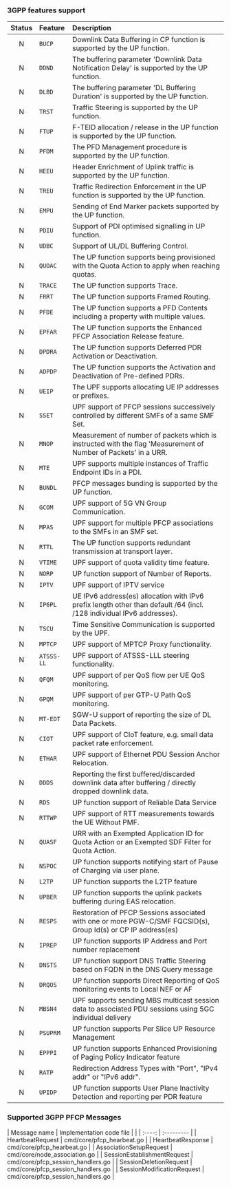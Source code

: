 ### 3GPP features support

| Status | Feature    | Description                                                                                                           |
| :----: | :--------- | :-------------------------------------------------------------------------------------------------------------------- |
|   N    | `BUCP`     | Downlink Data Buffering in CP function is supported by the UP function.                                               |
|   N    | `DDND`     | The buffering parameter 'Downlink Data Notification Delay' is supported by the UP function.                           |
|   N    | `DLBD`     | The buffering parameter 'DL Buffering Duration' is supported by the UP function.                                      |
|   N    | `TRST`     | Traffic Steering is supported by the UP function.                                                                     |
|   N    | `FTUP`     | F-TEID allocation / release in the UP function is supported by the UP function.                                       |
|   N    | `PFDM`     | The PFD Management procedure is supported by the UP function.                                                         |
|   N    | `HEEU`     | Header Enrichment of Uplink traffic is supported by the UP function.                                                  |
|   N    | `TREU`     | Traffic Redirection Enforcement in the UP function is supported by the UP function.                                   |
|   N    | `EMPU`     | Sending of End Marker packets supported by the UP function.                                                           |
|   N    | `PDIU`     | Support of PDI optimised signalling in UP function.                                                                   |
|   N    | `UDBC`     | Support of UL/DL Buffering Control.                                                                                   |
|   N    | `QUOAC`    | The UP function supports being provisioned with the Quota Action to apply when reaching quotas.                       |
|   N    | `TRACE`    | The UP function supports Trace.                                                                                       |
|   N    | `FRRT`     | The UP function supports Framed Routing.                                                                              |
|   N    | `PFDE`     | The UP function supports a PFD Contents including a property with multiple values.                                    |
|   N    | `EPFAR`    | The UP function supports the Enhanced PFCP Association Release feature.                                               |
|   N    | `DPDRA`    | The UP function supports Deferred PDR Activation or Deactivation.                                                     |
|   N    | `ADPDP`    | The UP function supports the Activation and Deactivation of Pre-defined PDRs.                                         |
|   N    | `UEIP`     | The UPF supports allocating UE IP addresses or prefixes.                                                              |
|   N    | `SSET`     | UPF support of PFCP sessions successively controlled by different SMFs of a same SMF Set.                             |
|   N    | `MNOP`     | Measurement of number of packets which is instructed with the flag 'Measurement of Number of Packets' in a URR.       |
|   N    | `MTE`      | UPF supports multiple instances of Traffic Endpoint IDs in a PDI.                                                     |
|   N    | `BUNDL`    | PFCP messages bunding is supported by the UP function.                                                                |
|   N    | `GCOM`     | UPF support of 5G VN Group Communication.                                                                             |
|   N    | `MPAS`     | UPF support for multiple PFCP associations to the SMFs in an SMF set.                                                 |
|   N    | `RTTL`     | The UP function supports redundant transmission at transport layer.                                                   |
|   N    | `VTIME`    | UPF support of quota validity time feature.                                                                           |
|   N    | `NORP`     | UP function support of Number of Reports.                                                                             |
|   N    | `IPTV`     | UPF support of IPTV service                                                                                           |
|   N    | `IP6PL`    | UE IPv6 address(es) allocation with IPv6 prefix length other than default /64 (incl. /128 individual IPv6 addresses). |
|   N    | `TSCU`     | Time Sensitive Communication is supported by the UPF.                                                                 |
|   N    | `MPTCP`    | UPF support of MPTCP Proxy functionality.                                                                             |
|   N    | `ATSSS-LL` | UPF support of ATSSS-LLL steering functionality.                                                                      |
|   N    | `QFQM`     | UPF support of per QoS flow per UE QoS monitoring.                                                                    |
|   N    | `GPQM`     | UPF support of per GTP-U Path QoS monitoring.                                                                         |
|   N    | `MT-EDT`   | SGW-U support of reporting the size of DL Data Packets.                                                               |
|   N    | `CIOT`     | UPF support of CIoT feature, e.g. small data packet rate enforcement.                                                 |
|   N    | `ETHAR`    | UPF support of Ethernet PDU Session Anchor Relocation.                                                                |
|   N    | `DDDS`     | Reporting the first buffered/discarded downlink data after buffering / directly dropped downlink data.                |
|   N    | `RDS`      | UP function support of Reliable Data Service                                                                          |
|   N    | `RTTWP`    | UPF support of RTT measurements towards the UE Without PMF.                                                           |
|   N    | `QUASF`    | URR with an Exempted Application ID for Quota Action or an Exempted SDF Filter for Quota Action.                      |
|   N    | `NSPOC`    | UP function supports notifying start of Pause of Charging via user plane.                                             |
|   N    | `L2TP`     | UP function supports the L2TP feature                                                                                 |
|   N    | `UPBER`    | UP function supports the uplink packets buffering during EAS relocation.                                              |
|   N    | `RESPS`    | Restoration of PFCP Sessions associated with one or more PGW-C/SMF FQCSID(s), Group Id(s) or CP IP address(es)        |
|   N    | `IPREP`    | UP function supports IP Address and Port number replacement                                                           |
|   N    | `DNSTS`    | UP function support DNS Traffic Steering based on FQDN in the DNS Query message                                       |
|   N    | `DRQOS`    | UP function supports Direct Reporting of QoS monitoring events to Local NEF or AF                                     |
|   N    | `MBSN4`    | UPF supports sending MBS multicast session data to associated PDU sessions using 5GC individual delivery              |
|   N    | `PSUPRM`   | UP function supports Per Slice UP Resource Management                                                                 |
|   N    | `EPPPI`    | UP function supports Enhanced Provisioning of Paging Policy Indicator feature                                         |
|   N    | `RATP`     | Redirection Address Types with "Port", "IPv4 addr" or "IPv6 addr".                                                    |
|   N    | `UPIDP`    | UP function supports User Plane Inactivity Detection and reporting per PDR feature                                    |

### Supported 3GPP PFCP Messages

| Message name                        | Implementation code file              |                                                                                              |
| :----:                        | :---------           |
| HeartbeatRequest              | cmd/core/pfcp_hearbeat.go |
| HeartbeatResponse             | cmd/core/pfcp_hearbeat.go |
| AssociationSetupRequest       | cmd/core/node_association.go |
| SessionEstablishmentRequest   | cmd/core/pfcp_session_handlers.go |
| SessionDeletionRequest        | cmd/core/pfcp_session_handlers.go |
| SessionModificationRequest    | cmd/core/pfcp_session_handlers.go |
